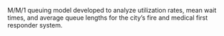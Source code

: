 M/M/1 queuing model developed to analyze utilization rates, mean wait times, and average queue lengths for the city’s fire and medical first responder system. 
